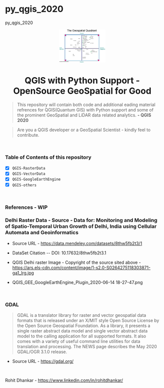 # py_qgis_2020
py_qgis_2020


<p align="center">
    <img src="https://github.com/DigitalCognition-GIS/py_qgis_2020/blob/master/ScreenCaptures_QGIS/Geospatial_Quadrants-2.jpg" width= "150px">
</p>
<h1 align="center">QGIS with Python Support - OpenSource GeoSpatial for Good</h1>

>This repository will contain both code and additional eading material refrences for QGIS(Quantum GIS) with Python support and some of the prominent GeoSpatial and LiDAR data related analytics. **- QGIS 2020**
 
> Are you a QGIS developer or a GeoSpatial Scientist - kindly feel to contribute. 


<br/>


### Table of Contents of this repository

- [X] `QGIS-RasterData` 
- [X] `QGIS-VectorData` 
- [X] `QGIS-GoogleEarthEngine` 
- [X] `QGIS-others` 

<br/>

### References - WIP

### Delhi Raster Data  - Source - Data for: Monitoring and Modeling of Spatio-Temporal Urban Growth of Delhi, India using Cellular Automata and Geoinformatics   

- Source URL - https://data.mendeley.com/datasets/8thw5fb2t3/1   

- DataSet Citation -- DOI: 10.17632/8thw5fb2t3.1  

- QGIS Delhi raster Image - Copyright of the source sited above - https://ars.els-cdn.com/content/image/1-s2.0-S0264275118303871-ga1_lrg.jpg  

- QGIS_GEE_GoogleEarthEngine_Plugin_2020-06-14 18-27-47.png



<br/>

### GDAL 

> GDAL is a translator library for raster and vector geospatial data formats that is released under an X/MIT style Open Source License by the Open Source Geospatial Foundation. As a library, it presents a single raster abstract data model and single vector abstract data model to the calling application for all supported formats. It also comes with a variety of useful command line utilities for data translation and processing. The NEWS page describes the May 2020 GDAL/OGR 3.1.0 release.

- Source URL - https://gdal.org/

<br/>


Rohit Dhankar - https://www.linkedin.com/in/rohitdhankar/

